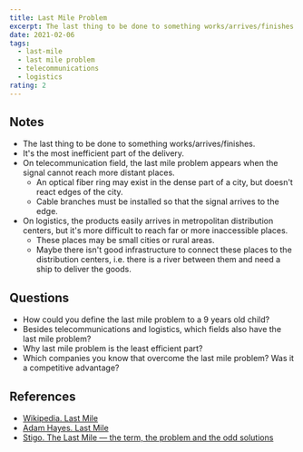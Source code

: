 ```yaml
---
title: Last Mile Problem
excerpt: The last thing to be done to something works/arrives/finishes.
date: 2021-02-06
tags:
  - last-mile
  - last mile problem
  - telecommunications
  - logistics
rating: 2
---
```


## Notes

- The last thing to be done to something works/arrives/finishes.
- It's the most inefficient part of the delivery.
- On telecommunication field, the last mile problem appears when the signal cannot reach more distant places.
  - An optical fiber ring may exist in the dense part of a city, but doesn't react edges of the city.
  - Cable branches must be installed so that the signal arrives to the edge.
- On logistics, the products easily arrives in metropolitan distribution centers, but it's more difficult to reach far or more inaccessible places.
  - These places may be small cities or rural areas.
  - Maybe there isn't good infrastructure to connect these places to the distribution centers, i.e. there is a river between them and need a ship to deliver the goods.

## Questions

- How could you define the last mile problem to a 9 years old child?
- Besides telecommunications and logistics, which fields also have the last mile problem?
- Why last mile problem is the least efficient part?
- Which companies you know that overcome the last mile problem? Was it a competitive advantage?

## References

- [Wikipedia. Last Mile](https://en.wikipedia.org/wiki/Last_mile)
- [Adam Hayes. Last Mile](https://www.investopedia.com/terms/l/lastmile.asp)
- [Stigo. The Last Mile — the term, the problem and the odd solutions](https://medium.com/the-stigo-blog/the-last-mile-the-term-the-problem-and-the-odd-solutions-28b6969d5af8)
